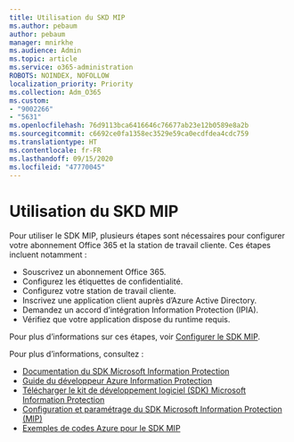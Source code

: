 ```yaml
---
title: Utilisation du SKD MIP
ms.author: pebaum
author: pebaum
manager: mnirkhe
ms.audience: Admin
ms.topic: article
ms.service: o365-administration
ROBOTS: NOINDEX, NOFOLLOW
localization_priority: Priority
ms.collection: Adm_O365
ms.custom:
- "9002266"
- "5631"
ms.openlocfilehash: 76d9113bca6416646c76677ab23e12b0589e8a2b
ms.sourcegitcommit: c6692ce0fa1358ec3529e59ca0ecdfdea4cdc759
ms.translationtype: HT
ms.contentlocale: fr-FR
ms.lasthandoff: 09/15/2020
ms.locfileid: "47770045"
---
```

# <a name="using-mip-skd"></a>Utilisation du SKD MIP

Pour utiliser le SDK MIP, plusieurs étapes sont nécessaires pour configurer votre abonnement Office 365 et la station de travail cliente. Ces étapes incluent notamment :

- Souscrivez un abonnement Office 365.
- Configurez les étiquettes de confidentialité.
- Configurez votre station de travail cliente.
- Inscrivez une application client auprès d’Azure Active Directory.
- Demandez un accord d’intégration Information Protection (IPIA).
- Vérifiez que votre application dispose du runtime requis.

Pour plus d’informations sur ces étapes, voir [Configurer le SDK MIP](https://docs.microsoft.com/information-protection/develop/setup-configure-mip).

Pour plus d’informations, consultez :

- [Documentation du SDK Microsoft Information Protection](https://docs.microsoft.com/information-protection/develop/)
- [Guide du développeur Azure Information Protection](https://docs.microsoft.com/azure/information-protection/develop/developers-guide)
- [Télécharger le kit de développement logiciel (SDK) Microsoft Information Protection](https://www.microsoft.com/download/details.aspx?id=57392)
- [Configuration et paramétrage du SDK Microsoft Information Protection (MIP)](https://docs.microsoft.com/information-protection/develop/setup-configure-mip)
- [Exemples de codes Azure pour le SDK MIP](https://azure.microsoft.com/resources/samples/?sort=0&term=mipsdk)

